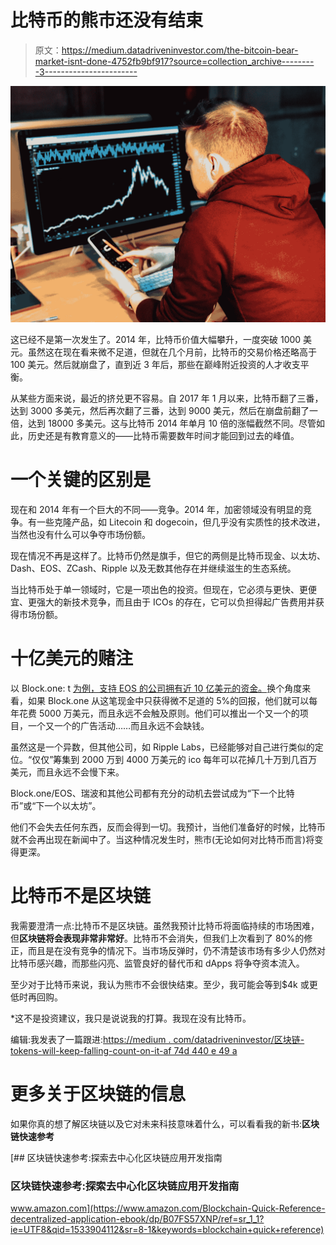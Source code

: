# 比特币的熊市还没有结束

> 原文：<https://medium.datadriveninvestor.com/the-bitcoin-bear-market-isnt-done-4752fb9bf917?source=collection_archive---------3----------------------->

![](img/be1521989a076d5e19d58c3a4f916c1d.png)

这已经不是第一次发生了。2014 年，比特币价值大幅攀升，一度突破 1000 美元。虽然这在现在看来微不足道，但就在几个月前，比特币的交易价格还略高于 100 美元。然后就崩盘了，直到近 3 年后，那些在巅峰附近投资的人才收支平衡。

从某些方面来说，最近的挤兑更不容易。自 2017 年 1 月以来，比特币翻了三番，达到 3000 多美元，然后再次翻了三番，达到 9000 美元，然后在崩盘前翻了一倍，达到 18000 多美元。这与比特币 2014 年单月 10 倍的涨幅截然不同。尽管如此，历史还是有教育意义的——比特币需要数年时间才能回到过去的峰值。

# 一个关键的区别是

现在和 2014 年有一个巨大的不同——竞争。2014 年，加密领域没有明显的竞争。有一些克隆产品，如 Litecoin 和 dogecoin，但几乎没有实质性的技术改进，当然也没有什么可以争夺市场份额。

现在情况不再是这样了。比特币仍然是旗手，但它的两侧是比特币现金、以太坊、Dash、EOS、ZCash、Ripple 以及无数其他存在并继续滋生的生态系统。

当比特币处于单一领域时，它是一项出色的投资。但现在，它必须与更快、更便宜、更强大的新技术竞争，而且由于 ICOs 的存在，它可以负担得起广告费用并获得市场份额。

# 十亿美元的赌注

以 Block.one: t [为例，支持 EOS 的公司拥有近 10 亿美元的资金。](https://news.bitcoin.com/eos-1-billion-war-chest-will-dan-larimer-stick-around-long-enough-enjoy/)换个角度来看，如果 Block.one 从这笔现金中只获得微不足道的 5%的回报，他们就可以每年花费 5000 万美元，而且永远不会触及原则。他们可以推出一个又一个的项目，一个又一个的广告活动……而且永远不会缺钱。

虽然这是一个异数，但其他公司，如 Ripple Labs，已经能够对自己进行类似的定位。“仅仅”筹集到 2000 万到 4000 万美元的 ico 每年可以花掉几十万到几百万美元，而且永远不会慢下来。

Block.one/EOS、瑞波和其他公司都有充分的动机去尝试成为“下一个比特币”或“下一个以太坊”。

他们不会失去任何东西，反而会得到一切。我预计，当他们准备好的时候，比特币就不会再出现在新闻中了。当这种情况发生时，熊市(无论如何对比特币而言)将变得更深。

# 比特币不是区块链

我需要澄清一点:比特币不是区块链。虽然我预计比特币将面临持续的市场困难，但**区块链将会表现非常非常好**。比特币不会消失，但我们上次看到了 80%的修正，而且是在没有竞争的情况下。当市场反弹时，仍不清楚该市场有多少人仍然对比特币感兴趣，而那些闪亮、监管良好的替代币和 dApps 将争夺资本流入。

至少对于比特币来说，我认为熊市不会很快结束。至少，我可能会等到$4k 或更低时再回购。

*这不是投资建议，我只是说说我的打算。我现在没有比特币。

编辑:我发表了一篇跟进:[https://medium . com/datadriveninvestor/区块链-tokens-will-keep-falling-count-on-it-af 74d 440 e 49 a](https://medium.com/datadriveninvestor/blockchain-tokens-will-keep-falling-count-on-it-af74d440e49a)

# 更多关于区块链的信息

如果你真的想了解区块链以及它对未来科技意味着什么，可以看看我的新书:**区块链快速参考**

[](https://www.amazon.com/Blockchain-Quick-Reference-decentralized-application-ebook/dp/B07FS57XNP/ref=sr_1_1?ie=UTF8&qid=1533904112&sr=8-1&keywords=blockchain+quick+reference) [## 区块链快速参考:探索去中心化区块链应用开发指南

### 区块链快速参考:探索去中心化区块链应用开发指南

www.amazon.com](https://www.amazon.com/Blockchain-Quick-Reference-decentralized-application-ebook/dp/B07FS57XNP/ref=sr_1_1?ie=UTF8&qid=1533904112&sr=8-1&keywords=blockchain+quick+reference)